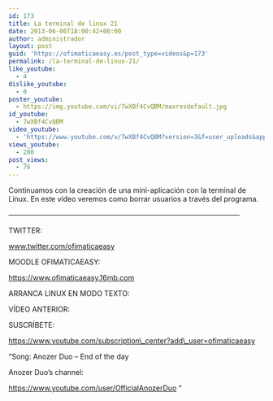 ```yaml
---
id: 173
title: La terminal de linux 21
date: 2013-06-06T18:00:42+00:00
author: administrador
layout: post
guid: 'https://ofimaticaeasy.es/post_type=videos&p=173'
permalink: /la-terminal-de-linux-21/
like_youtube:
  - 4
dislike_youtube:
  - 0
poster_youtube:
  - https://img.youtube.com/vi/7wXBf4CvQBM/maxresdefault.jpg
id_youtube:
  - 7wXBf4CvQBM
video_youtube:
  - 'https://www.youtube.com/v/7wXBf4CvQBM?version=3&f=user_uploads&app=youtube_gdata'
views_youtube:
  - 200
post_views:
  - 76
---
```

Continuamos con la creación de una mini-aplicación con la terminal de Linux. En este vídeo veremos como borrar usuarios a través del programa.

&#8212;&#8212;&#8212;&#8212;&#8212;&#8212;&#8212;&#8212;&#8212;&#8212;&#8212;&#8212;&#8212;&#8212;&#8212;&#8212;&#8212;&#8212;&#8212;&#8212;&#8212;&#8212;&#8212;&#8212;&#8212;&#8212;&#8212;&#8212;&#8212;&#8212;&#8212;&#8212;&#8211;

TWITTER:
  
www.twitter.com/ofimaticaeasy

MOODLE OFIMATICAEASY:

https://www.ofimaticaeasy.16mb.com

ARRANCA LINUX EN MODO TEXTO:



VÍDEO ANTERIOR:



SUSCRÍBETE:

https://www.youtube.com/subscription\_center?add\_user=ofimaticaeasy

&#8220;Song: Anozer Duo &#8211; End of the day
  
Anozer Duo&#8217;s channel:
  
https://www.youtube.com/user/OfficialAnozerDuo &#8220;